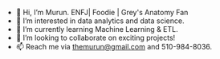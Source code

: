 - 👋 Hi, I’m Murun. ENFJ| Foodie | Grey's Anatomy Fan
- 👀 I’m interested in data analytics and data science. 
- 🌱 I’m currently learning Machine Learning & ETL. 
- 💞️ I’m looking to collaborate on exciting projects! 
- 📫 Reach me via themurun@gmail.com and 510-984-8036. 

<!---
emurun/emurun is a ✨ special ✨ repository because its `README.md` (this file) appears on your GitHub profile.
You can click the Preview link to take a look at your changes.
--->
